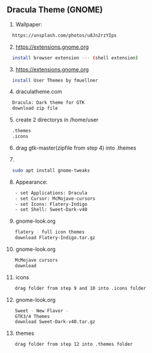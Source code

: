 







## Dracula Theme (GNOME)

1. Wallpaper:

```bash
  https://unsplash.com/photos/u8Jn2rzYIps
```
2. https://extensions.gnome.org
```bash
  install browser extension --- (shell extension)
```
3. https://extensions.gnome.org
```bash
  install User Themes by fmuellner
```
4. draculatheme.com
```bash
  Dracula: Dark theme for GTK
  download zip file
```
5. create 2 directorys in /home/user
```bash
  .themes
  .icons
```
6. drag gtk-master(zipfile from step 4) into .themes

7.
```bash
  sudo apt install gnome-tweaks
```
8. Appearance:
```bash
   - set Applications: Dracula
   - set Cursor: McMojave-cursors
   - set Icons: Flatery-Indigo
   - set Shell: Sweet-Dark-v40
```

9. gnome-look.org
```bash
   flatery - full icon themes
   download Flatery-Indigo.tar.gz
```

10. gnome-look.org
```bash
   McMojave cursors    
   download
```
11. icons
```bash
   drag folder from step 9 and 10 into .icons folder
```
12. gnome-look.org
```bash
   Sweet - New Flavor -
   GTK3/4 Themes
   download Sweet-Dark-v40.tar.gz
```
13. themes
```bash
   drag folder from step 12 into .themes folder
```
